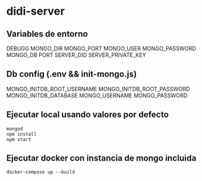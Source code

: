 # didi-server

## Variables de entorno

DEBUGG
MONGO_DIR
MONGO_PORT
MONGO_USER
MONGO_PASSWORD
MONGO_DB
PORT
SERVER_DID
SERVER_PRIVATE_KEY

## Db config (.env && init-mongo.js)

MONGO_INITDB_ROOT_USERNAME
MONGO_INITDB_ROOT_PASSWORD
MONGO_INITDB_DATABASE
MONGO_USERNAME
MONGO_PASSWORD

## Ejecutar local usando valores por defecto

```
mongod
npm install
npm start
```

## Ejecutar docker con instancia de mongo incluida

```
docker-compose up --build
```
